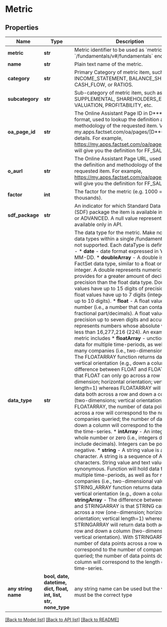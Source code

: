 # Metric


## Properties
Name | Type | Description | Notes
------------ | ------------- | ------------- | -------------
**metric** | **str** | Metric identifier to be used as &#x60;metrics&#x60; input in &#x60;/fundamentals/v#/fundamentals&#x60; endpoint. | [optional] 
**name** | **str** | Plain text name of the metric. | [optional] 
**category** | **str** | Primary Category of metric item, such as, INCOME_STATEMENT, BALANCE_SHEET, CASH_FLOW, or RATIOS. | [optional] 
**subcategory** | **str** | Sub-category of metric item, such as ASSETS, SUPPLEMENTAL, SHAREHOLDERS_EQUITY, VALUATION, PROFITABILITY, etc. | [optional] 
**oa_page_id** | **str** | The Online Assistant Page ID in D***** format, used to lookup the definition and methodology of the requested item. Visit my.apps.factset.com/oa/pages/[D*****] for details. For example, https://my.apps.factset.com/oa/pages/D10585 will give you the definition for FF_SALES. | [optional] 
**o_aurl** | **str** | The Online Assistant Page URL, used to lookup the definition and methodology of the requested item. For example, https://my.apps.factset.com/oa/pages/D10585 will give you the definition for FF_SALES. | [optional] 
**factor** | **int** | The factor for the metric (e.g. 1000 &#x3D; thousands). | [optional] 
**sdf_package** | **str** | An indicator for which Standard Data Feed (SDF) package the item is available in - BASIC or ADVANCED. A null value represents items available only in API. | [optional] 
**data_type** | **str** | The data type for the metric. Make note, mixing data types within a single /fundamentals API is not supported. Each dataType is defined below -   * **date** - date format expressed in YYYY-MM-DD.   * **doubleArray** - A double is a FactSet data type, similar to a float or an integer. A double represents numeric data but provides for a greater amount of decimal precision than the float data type. Double values have up to 15 digits of precision, while float values have up to 7 digits (integers have up to 10 digits).   * **float** - A float value is a real number (i.e., a number that can contain a fractional part/decimals). A float value has a precision up to seven digits and accurately represents numbers whose absolute value is less than 16,277,216 (224). An example metric includes   * **floatArray** - unction will hold data for multiple time-periods, as well as for many companies (i.e., two-dimensional value). The FLOATARRAY function returns data using a vertical orientation (e.g., down a column). The difference between FLOAT and FLOATARRAY is that FLOAT can only go across a row (one-dimension; horizontal orientation; vertical length&#x3D;1) whereas FLOATARRAY will return data both across a row and down a column (two-dimensions; vertical orientation). With FLOATARRAY, the number of data points across a row will correspond to the number of companies queried; the number of data points down a column will correspond to the length of the time-series.   * **intArray** - An integer is a whole number or zero (i.e., integers do not include decimals). Integers can be positive or negative.   * **string** - A string value is an ASCII character. A string is a sequence of ASCII characters. String value and text value are synonymous. Function will hold data for multiple time-periods, as well as for many companies (i.e., two-dimensional value). The STRING_ARRAY function returns data using a vertical orientation (e.g., down a column)   * **stringArray** - The difference between STRING and STRINGARRAY is that STRING can only go across a row (one-dimension; horizontal orientation; vertical length&#x3D;1) whereas STRINGARRAY will return data both across a row and down a column (two-dimensions; vertical orientation). With STRINGARRAY, the number of data points across a row will correspond to the number of companies queried; the number of data points down a column will correspond to the length of the time-series.  | [optional] 
**any string name** | **bool, date, datetime, dict, float, int, list, str, none_type** | any string name can be used but the value must be the correct type | [optional]

[[Back to Model list]](../README.md#documentation-for-models) [[Back to API list]](../README.md#documentation-for-api-endpoints) [[Back to README]](../README.md)


